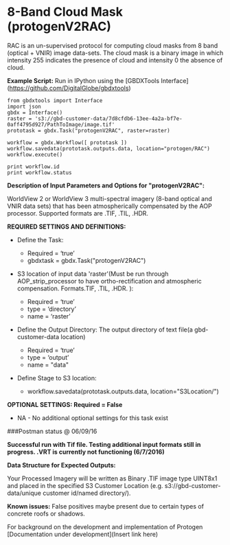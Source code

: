 # 8-Band Cloud Mask (protogenV2RAC)

RAC is an un-supervised protocol for computing cloud masks from 8 band (optical + VNIR) image data-sets. The cloud mask is a binary image in which intensity 255 indicates the presence of cloud and intensity 0 the absence of cloud.

**Example Script:** Run in IPython using the [GBDXTools Interface] (https://github.com/DigitalGlobe/gbdxtools)


    from gbdxtools import Interface 
    import json
    gbdx = Interface()
    raster = 's3://gbd-customer-data/7d8cfdb6-13ee-4a2a-bf7e-0aff4795d927/PathToImage/image.tif'
    prototask = gbdx.Task("protogenV2RAC", raster=raster)

    workflow = gbdx.Workflow([ prototask ])  
    workflow.savedata(prototask.outputs.data, location="protogen/RAC")
    workflow.execute()

    print workflow.id
    print workflow.status
	

**Description of Input Parameters and Options for "protogenV2RAC":**

WorldView 2 or WorldView 3 multi-spectral imagery (8-band optical and VNIR data sets) that has been atmospherically compensated by the AOP processor.  Supported formats are .TIF, .TIL, .HDR.

**REQUIRED SETTINGS AND DEFINITIONS:**

* Define the Task:
    * Required = ‘true’
    * gbdxtask = gbdx.Task("protogenV2RAC")

* S3 location of input data 'raster'(Must be run through AOP_strip_processor to have ortho-rectification and atmospheric compensation. Formats.TIF, .TIL, .HDR.   ):
    * Required = ‘true’
    * type = ‘directory’
    * name = ‘raster’
    
* Define the Output Directory: The output directory of text file(a gbd-customer-data location)
    * Required = ‘true’
    * type = ‘output’
    * name = "data"

* Define Stage to S3 location:
    * workflow.savedata(prototask.outputs.data, location="S3Location/")

**OPTIONAL SETTINGS: Required = False**

* NA - No additional optional settings for this task exist



###Postman status @ 06/09/16

**Successful run with Tif file.  Testing additional input formats still in progress.  .VRT is currently not functioning (6/7/2016)**



**Data Structure for Expected Outputs:**

Your Processed Imagery will be written as Binary .TIF image type UINT8x1 and placed in the specified S3 Customer Location (e.g.  s3://gbd-customer-data/unique customer id/named directory/).  

**Known issues:**  False positives maybe present due to certain types of concrete roofs or shadows.


For background on the development and implementation of  Protogen  [Documentation under development](Insert link here)


